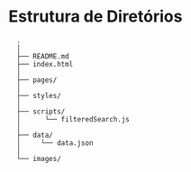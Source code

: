 # Estrutura de Diretórios

```shell
  . 
  │  
  ├── README.md  
  ├── index.html  
  │  
  ├── pages/  
  │  
  ├── styles/  
  │  
  ├── scripts/  
  │      └── filteredSearch.js  
  │  
  ├── data/  
  │     └── data.json  
  │  
  └── images/  
```

